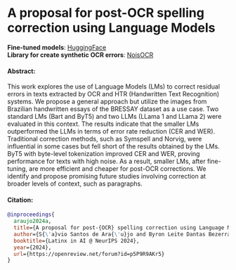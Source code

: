 # A proposal for post-OCR spelling correction using Language Models

**Fine-tuned models**: [HuggingFace](https://huggingface.co/savi8sant8s/ptbr-post-ocr-sc-llm)<br>
**Library for create synthetic OCR errors**: [NoisOCR](https://github.com/savi8sant8s/noisocr)

#### Abstract:
This work explores the use of Language Models (LMs) to correct residual errors in texts extracted by OCR and HTR (Handwritten Text Recognition) systems. We propose a general approach but utilize the images from Brazilian handwritten essays of the BRESSAY dataset as a use case. Two standard LMs (Bart and ByT5) and two LLMs (LLama 1 and LLama 2) were evaluated in this context. The results indicate that the smaller LMs outperformed the LLMs in terms of error rate reduction (CER and WER). Traditional correction methods, such as Symspell and Norvig, were influential in some cases but fell short of the results obtained by the LMs. ByT5 with byte-level tokenization improved CER and WER, proving performance for texts with high noise. As a result, smaller LMs, after fine-tuning, are more efficient and cheaper for post-OCR corrections. We identify and propose promising future studies involving correction at broader levels of context, such as paragraphs.

#### Citation:
```bibtex
@inproceedings{
  araujo2024a,
  title={A proposal for post-{OCR} spelling correction using Language Models},
  author={S{\'a}vio Santos de Ara{\'u}jo and Byron Leite Dantas Bezerra and Arthur Flor de Sousa Neto and Cleber Zanchettin},
  booktitle={Latinx in AI @ NeurIPS 2024},
  year={2024},
  url={https://openreview.net/forum?id=p5P9R9AKr5}
}
```
